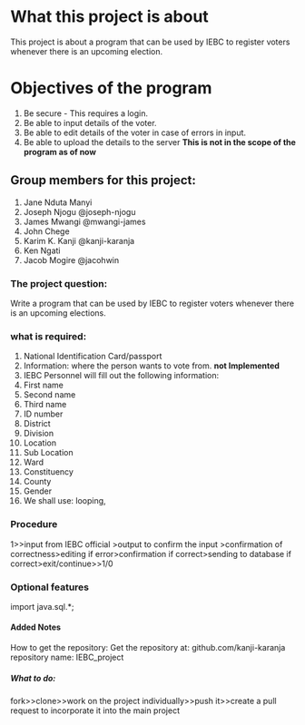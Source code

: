 # What this project is about
This project is about a program that can be used by IEBC to register voters whenever there is an upcoming election.
# Objectives of the program
1. Be secure - This requires a login.
2. Be able to input details of the voter.
3. Be able to edit details of the voter in case of errors in input.
4. Be able to upload the details to the server **This is not in the scope of the program as of now**

## Group members for this project:
1. Jane Nduta Manyi
2. Joseph Njogu @joseph-njogu
3. James Mwangi @mwangi-james
4. John Chege
5. Karim K. Kanji @kanji-karanja
6. Ken Ngati
7. Jacob Mogire @jacohwin

### The project question:
Write a program that can be used by IEBC to register voters whenever there is an upcoming elections.
### what is required:
1. National Identification Card/passport
2. Information: where the person wants to vote from. **not Implemented**
3. IEBC Personnel will fill out the following information:
  1. First name
  2. Second name
  3. Third name
  4. ID number
  5. District
  6. Division
  7. Location
  8. Sub Location
  9. Ward
  10. Constituency
  11. County
  12. Gender
4. We shall use: looping,

### Procedure
1>>input from IEBC official >output to confirm the input >confirmation of correctness>editing if error>confirmation if correct>sending to database if correct>exit/continue>>1/0
###  Optional features
import java.sql.*;
#### Added Notes
How to get the repository:
Get the repository at:
github.com/kanji-karanja
repository name: IEBC_project

##### What to do:
fork>>clone>>work on the project individually>>push it>>create a pull request to incorporate it into the main project
